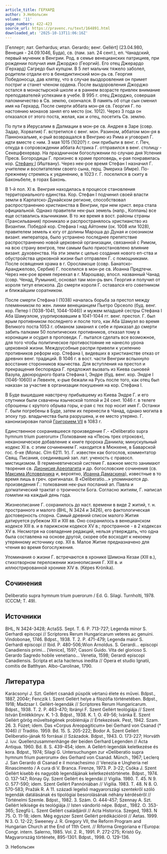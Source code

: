 ```yaml
---
article_title: ГЕРХАРД
author: Э.Небольсин
volume: '11'
page_numbers: 422-423
source_url: https://pravenc.ru/text/164891.html
downloaded_at: '2025-10-13T11:06:16Z'
---
```


[Геллерт; лат. Gerhardus; итал. Gerardo; венг. Gellért] (23.04.980, Венеция - 24.09.1046, Буда), св. (пам. зап. 24 сент.), еп. Чанадский, первый мученик в Венгрии. Род. в семье венецианских патрициев, при рождении получил имя Джорджo (Георгий). Его отец Джерардо (Герхард) Сагредо был купцом. В 5 лет мальчик тяжело заболел, родители отдали его в бенедиктинский мон-рь св. Георгия Победоносца, дав клятву, что в случае выздоровления он примет постриг и станет членом ордена. После выздоровления Джорджо остался в монастырской школе и в раннем возрасте привлек внимание преподавателей успехами в учебе. В 995 г. отец Джорджо, совершая паломничество в Св. землю, скончался. В память об отце сын сменил имя на Герхард. После смерти аббата мон-ря св. Георгия Г. по настоянию монахов занял его место (ок. 1012). Через 3 года он отказался от этого поста, желая, как и отец, посетить Св. землю.

По пути в Иерусалим в Далмации в мон-ре св. Андрея в Заре (совр. Задар, Хорватия) Г. встретился с венг. мон. Разином, аббатом мон-ря в Паннонхальме, к-рый возвращался в Венгрию из Рима и уговорил Г. идти вместе с ним. 3 мая 1015 (1020?) г. они прибыли в венг. г. Печ, откуда в сопровождении аббата Астрика Г. отправился в венг. столицу - Секешфехервар. На праздничном богослужении по случаю дня Успения Пресв. Богородицы Г. произнес в храме проповедь, к-рая понравилась кор. [Стефану I](<https://pravenc.ru/text/Стефану I.html>) (Иштвану). Через нек-рое время Стефан I назначил Г. учителем и воспитателем своего сына, герц. Эмериха (Имре). По-прежнему стремясь к уединению, в 1023 г. Г. поселился в скиту в Баконьбеле, в горах Баконь.

В 1-й пол. XI в. Венгрия находилась в процессе становления территориального единства. Кор. Стефан I подчинил своей власти земли в Карпатско-Дунайском регионе, способствовал распространению христианства в Венгрии, при нем христ. вера стала официальной. Однако правители нек-рых земель (напр., Коппань) все еще оставались язычниками. В то же время в вост. районы страны (Трансильвания) проникало и распространялось христианство из Византии. Победой кор. Стефана I над Айтонем (ок. 1008 или 1028), правителем земель к югу от долины Мароша до Дуная и союзником визант. императора, было устранено последнее препятствие распространению новой церковной организации, связанной с Римом, на всю страну венгров, тем самым было приостановлено влияние визант. духовенства. На эти земли с целью создания нового еп-ства и обустройства церковной жизни был отправлен Г. с помощниками. После освящения храма в г. Оросламоше (совр. Банатско-Аранджелово, Сербия) Г. поселился в мон-ре св. Иоанна Предтечи. Через нек-рое время переехал в г. Марошвар, впосл. названный Чанад (совр. Ченад, Румыния), основал там мон-рь вмч. Георгия и получил от короля титул епископа. До смерти короля Г. оставался его советником и ближайшим соратником.

После смерти Стефана I (1038) началась борьба за престол между племянником по жен. линии венецианцем Пьетро Орсеоло (буд. венг. кор. Петер I (1038-1041, 1044-1046)) и мужем младшей сестры Стефана I Аба Шамуэлом, узурпировавшим в 1041-1044 гг. венг. престол. Г. был ярым противником последнего и после того, как Аба Шамуэл во время Великого поста 1053 г. обманом заманил к себе и приказал до смерти забить палками 50 политических противников, отказал тому в коронации и осудил в проповеди. Г. пытался сделать все возможное, для того чтобы политическое противостояние не нанесло урона церковной жизни. Междоусобные распри привели к усилению противников реформ кор. Стефана I, видевших в христианстве отказ от древних венг. традиций. В 1046 г. в вост. части Венгрии вспыхнуло восстание сторонников язычества. Для вступления на престол и прекращения беспорядка Г. предложил вызвать из Киева сыновей Вазула, двоюродного брата Стефана I, Эндре (буд. венг. кор. Эндре I (1046-1060)) и Левенте, к-рые бежали на Русь после того, как отец был наказан за участие в организации покушения на кор. Стефана I.

В Буде вышедшие навстречу прибывшему из Киева Эндре Г. и его спутники были схвачены языческой толпой и 24 сент. 1046 г. в телеге сброшены с крутого обрыва горы, к-рая с тех пор носит имя Г. Останки Г. были погребены в Буде, затем их перенесли в Чанад, однако могила в эпоху тур. владычества была разрушена, и ее место утеряно. Г. канонизирован папой [Григорием VII](<https://pravenc.ru/text/Григорием VII.html>) в 1083 г.

Единственное сохранившееся произведение Г.- «Deliberatio supra hymnum trium puerorum» (Толкование на «Песнь трех отроков»), неканоническое добавление к книге пророка Даниила; минускульный кодекс XI в. с этим сочинением Г. находится в Мюнхене, в Баварской гос. б-ке (Monac. Clm 6211. 1r). Г. известен как богослов, комментатор Свящ. Писания, соединивший зап. лат. ученость с правосл. мистицизмом. В герменевтической системе Г. важное место занимают творения св. [Дионисия Ареопагита](<https://pravenc.ru/text/Дионисий Ареопагит.html>) и др. богословские сочинения (св. [Максима Исповедника](<https://pravenc.ru/text/Максим Исповедник.html>) и, вероятно, [Иоанна Дамаскина](<https://pravenc.ru/text/ИОАНН ДАМАСКИН.html>)), известные в то время лишь в греч. оригиналах. В «Deliberatio...» упоминаются др. произведения Г.: толкования нек-рых посланий ап. Павла и догматический трактат о троичности Бога. Согласно житиям, Г. написал гомилии на каждый день года.

Жизнеописание Г. сохранилось до наст. времени в виде 2 житий, т. н. пространного и малого (BHL, N 3424 и 3426), его фактологическая достоверность спорна. Самый древний список малого Жития датируется рубежом XII и XIII вв. Оно сохранилось в венецианском кодексе XIII в. и в парижском кодексе XV в.; пространное - в 2 кодексах XV в. Несмотря на совпадение редакций, нельзя утверждать, что одна была составлена на основе другой, скорее обе восходят к некоему утерянному источнику сер. XII в. Малое Житие предназначено для чтения во время богослужения.

Упоминания о жизни Г. встречаются в хронике Шимона Кезаи (XIII в.), стихотворном переложении жизнеописания Г. XIII в. и иллюстрированной хронике XIV в. (Képes Krónika).

## Сочинения

Deliberatio supra hymnum trium puerorum / Ed. G. Silagi. Turnholti, 1978. (CCCM; T. 49).

## Источники

BHL, N 3424-3428; ActaSS. Sept. T. 6. P. 713-727; Legenda minor S. Gerhardi episcopi // Scriptores Rerum Hungaricarum veteres ac genuini. Vindobonae, 1746. Bdpst., 1938. T. 2. P. 471-479; Legenda maior S. Gerhardi episcopi // Ibid. P. 480-506;Wion Arnoldus. S. Gerardi… episcopi Canadiensis primi… [Venice], 1597; Casoni Guido. Vita del glorioso S. Gerardo Sagredo hobile venetiano… Venetia, 1598; Gerardi episcopi Canadiensis. Scripta et acta hactenus inedita // Opera et studio Ignatii, comitis de Batthyan. Albo-Carolinae, 1790.

## Литература

Karácsonyi J. Szt. Gellért csanádi püspök vértanú élete és művei. Bdpst., 1887, 2004r; Fenczik I. Szent Gellért helye a filozófia történetében. Bdpst., 1918; Madzsar I. Gellért-legendák // Scriptores Rerum Hungaricarum. Bdpst., 1938. T. 2. P. 463-470; Ibrányi F. Szent Gellért teológiája // Szent István Emlékkönyv. K. 1-3. Bdpst., 1938. K. 1. O. 49-56; Ivánka E. Szent Gellért görög műveltségének problémája // Értekezések. Pest, 1942. Szam. 26. 3. Füzet; idem. Das «Corpus Areopagiticum» bei Gerhard von Csanad († 1046) // Traditio. 1959. Bd. 15. S. 205-222; Bodor A. Szent Gellért Deliberatio-jának fő forrásai // Századok. Bdpst., 1943. O. 173-227; Horváth J. iuv. Quellenzusammenhänge der beiden Gerhard Legenden // Acta Antiqua. 1960. Bd. 8. S. 439-454; idem. A Gellért-legendák keletkezése és kora. Bdpst., 1974; Silagi G. Untersuchungen zur «Deliberatio supra hymnum frium puerorum» des Gerhard von Csanád. Münch., 1967; Leclerq J. San Gerardo di Csanad e il monachesimo // Venezia e Ungheria nel Rinascimento / A cura di V. Branca. Firenze, 1973. P. 3-22; Csóka J. Szent Gellért kisebb és nagyobb legendájának keletkezéstörténete. Bdpst., 1974. O. 137-147; Rónay Gy. Szent Gellért és legendái // Vigilia. 1980. T. 45. N 9. O. 577-590; idem. Szent Gellért Pannóniában // Vigilia. 1983. T. 48. N 8. O. 570-583; Pražák R. A 11. századi legelső magyarországi szentekről szóló legendák datálásának és tipológiai besorolásának néhány kérdéséről // Történelmi Szemle. Bdpst., 1982. 3. Szám. O. 444-457; Szennay A. Szt. Gellért lelkisége és teológiája // Isten vándorló népe. Bdpst., 1982. O. 353-365; Szegfű L. Szent Gellért családjáról // Acta Historica. Szeged, 1983. N 75. O. 11-18; idem. Még egyszer Szent Gellért prédikációiról // Aetas. 1999. N 3. O. 12-22; Sweeney J. R. Gregory VII, the Reform Program and Hungarian Church at the End of 11th Cent. // Riforma Gregoriana e l'Europa: Congr. intern. Salerno, 1985. Vol. 2. R., 1991. P. 272-275; Kristó Gy. Magyarország története, 895-1301. Bdpst., 1998. O. 129-136.

Э.  Небольсин
